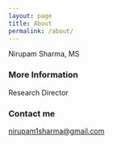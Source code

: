 ```yaml
---
layout: page
title: About
permalink: /about/
---
```


Nirupam Sharma, MS

### More Information

Research Director

### Contact me

[nirupam1sharma@gmail.com](mailto:nirupam1sharma[at]gmail.com)
